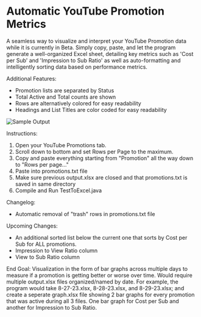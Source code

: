 # Automatic YouTube Promotion Metrics

A seamless way to visualize and interpret your YouTube Promotion data while it is currently in Beta. Simply copy, paste, and let the program generate a well-organized Excel sheet, detailing key metrics such as 'Cost per Sub' and 'Impression to Sub Ratio' as well as auto-formatting and intelligently sorting data based on performance metrics.


Additional Features:
- Promotion lists are separated by Status
- Total Active and Total counts are shown
- Rows are alternatively colored for easy readability
- Headings and List Titles are color coded for easy readability

![Sample Output](https://github.com/Ranchy101/YouTube-Promotion-Metrics/assets/42690717/e4e24120-4c2f-43ea-8a06-dedbae4f1b90)

Instructions:
1. Open your YouTube Promotions tab.
2. Scroll down to bottom and set Rows per Page to the maximum.
3. Copy and paste everything starting from "Promotion" all the way down to "Rows per page..."
4. Paste into promotions.txt file
5. Make sure previous output.xlsx are closed and that promotions.txt is saved in same directory
6. Compile and Run TestToExcel.java

Changelog:
- Automatic removal of "trash" rows in promotions.txt file

Upcoming Changes:
- An additional sorted list below the current one that sorts by Cost per Sub for ALL promotions.
- Impression to View Ratio column
- View to Sub Ratio column

End Goal:
Visualization in the form of bar graphs across multiple days to measure if a promotion is getting better or worse over time. Would require multiple output.xlsx files organized/named by date. 
For example, the program would take 8-27-23.xlsx, 8-28-23.xlsx, and 8-29-23.xlsx; and create a seperate graph.xlsx file showing 2 bar graphs for every promotion that was active during all 3 files. One bar graph for Cost per Sub and another for Impression to Sub Ratio.
  

